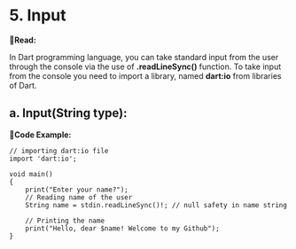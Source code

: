 # 5. Input
📖**Read:**
<p>
  In Dart programming language, you can take standard input from the user through the console via the use of <b>.readLineSync()</b> function.
  To take input from the console you need to import a library, named <b>dart:io</b> from libraries of Dart.
</p>

## a. Input(String type):
🎯**Code Example:**
```
// importing dart:io file
import 'dart:io';
 
void main()
{
    print("Enter your name?");
    // Reading name of the user
    String name = stdin.readLineSync()!; // null safety in name string
 
    // Printing the name
    print("Hello, dear $name! Welcome to my Github");
}

```
